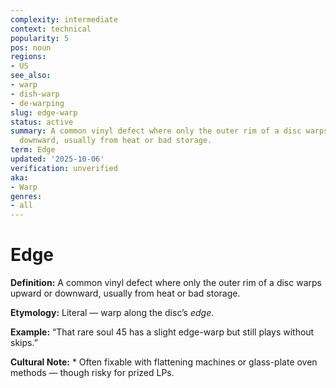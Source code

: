 ```yaml
---
complexity: intermediate
context: technical
popularity: 5
pos: noun
regions:
- US
see_also:
- warp
- dish-warp
- de-warping
slug: edge-warp
status: active
summary: A common vinyl defect where only the outer rim of a disc warps upward or
  downward, usually from heat or bad storage.
term: Edge
updated: '2025-10-06'
verification: unverified
aka:
- Warp
genres:
- all
---
```


# Edge

**Definition:** A common vinyl defect where only the outer rim of a disc warps upward or downward, usually from heat or bad storage.

**Etymology:** Literal — warp along the disc’s *edge.*

**Example:** “That rare soul 45 has a slight edge-warp but still plays without skips.”

**Cultural Note:** * Often fixable with flattening machines or glass-plate oven methods — though risky for prized LPs.

